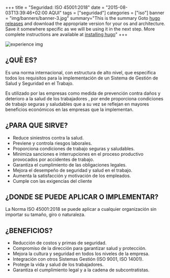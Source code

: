 +++
title = "Seguridad: ISO 45001:2018"
date = "2015-08-03T13:39:46+02:00 AQUI"
tags = ["seguridad"]
categories = ["iso"]
banner = "img/banners/banner-3.jpg"
summary="This is the summary Goto [hugo releases](https://github.com/spf13/hugo/releases) and download the appropriate version for your os and architecture. Save it somewhere specific as we will be using it in the next step. More complete instructions are available at [installing hugo](/overview/installing/)"
+++


![experience img](/img/iso_45001.png)


## ¿QUÈ ES?
Es una norma internacional, con estructura de alto nivel, que especifica todos los requisitos para la implementación de un Sistema de Gestión de Salud y Seguridad en el Trabajo. 

Es utilizado por las empresas como medida de prevención contra daños y deterioro a la salud de los trabajadores , por ende proporciona condiciones de trabajo seguras y saludables que a su vez se reflejan en mayores beneficios económicos en las empresas que la implementan.

## ¿PARA QUE SIRVE?
* Reduce siniestros contra la salud. 
* Previene y controla riesgos laborales. 
* Proporciona condiciones de trabajo seguras y saludables. 
* Minimiza sanciones e interrupciones en el proceso productivo provocados por accidentes de trabajo. 
* Garantiza el cumplimiento de las obligaciones legales. 
* Mejora el desempeño de seguridad y salud en el trabajo. 
* Aumenta la satisfacción y motivación de los empleados. 
* Cumple con las exigencias del cliente

## ¿DONDE SE PUEDE APLICAR O IMPLEMENTAR?
La Norma ISO 45001:2018 se puede aplicar a cualquier organización sin importar su tamaño, giro o naturaleza.

## ¿BENEFICIOS?
* Reducción de costos y primas de seguridad. 
* Compromiso de la dirección para garantizar salud y protección. 
* Mejora la cultura y seguridad en todos los niveles de la empresa. 
* Integración con otros Sistemas Gestión (ISO 9001, ISO 14001). 
* Protege la vida y salud de los trabajadores. 
* Garantiza el cumplimiento legal y a la cadena de subcontratistas. 

